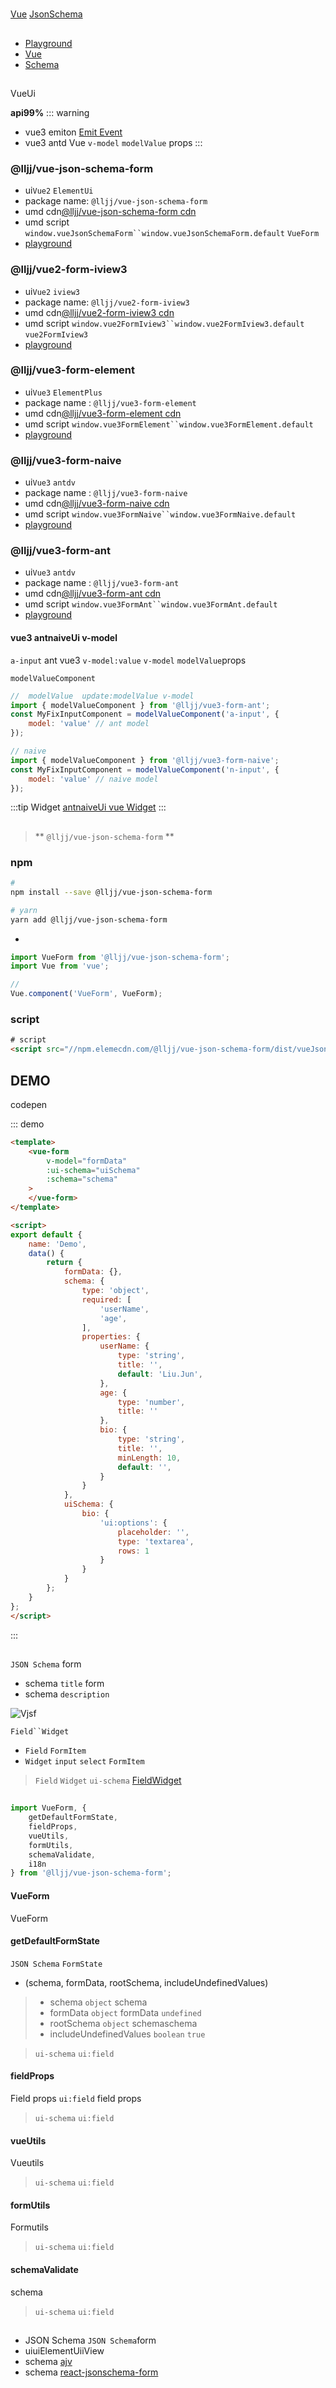 #

##
 [Vue](https://cn.vuejs.org/)  [JsonSchema](https://json-schema.org/understanding-json-schema/index.html)

##
* [Playground ](https://form.lljj.me/ "Vue JSON Schema Form Playground")
* [Vue](https://form.lljj.me/vue-editor.html)
* [Schema](https://form.lljj.me/schema-generator.html "Vue JSON Schema Form Schema")

##
VueUi

**api99%**
::: warning
* vue3 emiton [ Emit Event](/zh/guide/basic-config.html#-emit-event)
* vue3 antd Vue `v-model`  `modelValue` props[](/zh/guide/#vue3-ant-v-model-%E7%89%B9%E6%AE%8A%E5%A4%84%E7%90%86)
:::

### @lljj/vue-json-schema-form
* ui`Vue2` `ElementUi`
* package name: `@lljj/vue-json-schema-form`
* umd cdn[@lljj/vue-json-schema-form cdn](https://npm.elemecdn.com/@lljj/vue-json-schema-form/dist/vueJsonSchemaForm.umd.min.js)
* umd script  `window.vueJsonSchemaForm``window.vueJsonSchemaForm.default`  `VueForm`
* [playground](https://form.lljj.me/#/demo?type=Simple)

### @lljj/vue2-form-iview3
* ui`Vue2` `iview3`
* package name: `@lljj/vue2-form-iview3`
* umd cdn[@lljj/vue2-form-iview3 cdn](https://npm.elemecdn.com/@lljj/vue2-form-iview3/dist/vue2-form-iview3.umd.min.js)
* umd script  `window.vue2FormIview3``window.vue2FormIview3.default`  `vue2FormIview3`
* [playground](https://form.lljj.me/#/demo?type=Simple&ui=VueIview3Form)

### @lljj/vue3-form-element
* ui`Vue3` `ElementPlus`
* package name : `@lljj/vue3-form-element`
* umd cdn[@lljj/vue3-form-element cdn](https://npm.elemecdn.com/@lljj/vue3-form-element/dist/vue3-form-element.umd.min.js)
* umd script  `window.vue3FormElement``window.vue3FormElement.default`
* [playground](https://form.lljj.me/v3/#/demo?type=Simple)

### @lljj/vue3-form-naive
* ui`Vue3` `antdv`
* package name : `@lljj/vue3-form-naive`
* umd cdn[@lljj/vue3-form-naive cdn](https://npm.elemecdn.com/@lljj/vue3-form-naive/dist/vue3-form-naive.umd.min.js)
* umd script  `window.vue3FormNaive``window.vue3FormNaive.default`
* [playground](https://form.lljj.me/v3/#/demo?type=Simple&ui=VueNaiveForm)

### @lljj/vue3-form-ant
* ui`Vue3` `antdv`
* package name : `@lljj/vue3-form-ant`
* umd cdn[@lljj/vue3-form-ant cdn](https://npm.elemecdn.com/@lljj/vue3-form-ant/dist/vue3-form-ant.umd.min.js)
* umd script  `window.vue3FormAnt``window.vue3FormAnt.default`
* [playground](https://form.lljj.me/v3/#/demo?type=Simple&ui=VueAntForm)

#### vue3 antnaiveUi v-model
 `a-input` ant vue3 `v-model:value` `v-model`  `modelValue`props

 `modelValueComponent`
```js
//  modelValue  update:modelValue v-model
import { modelValueComponent } from '@lljj/vue3-form-ant';
const MyFixInputComponent = modelValueComponent('a-input', {
    model: 'value' // ant model
});

// naive
import { modelValueComponent } from '@lljj/vue3-form-naive';
const MyFixInputComponent = modelValueComponent('n-input', {
    model: 'value' // naive model
});
```

:::tip
Widget
 [antnaiveUi vue Widget](/zh/guide/components.html#vue3-antnaiveui-)
:::

##
> ** `@lljj/vue-json-schema-form` **

### npm

``` bash
#
npm install --save @lljj/vue-json-schema-form

# yarn
yarn add @lljj/vue-json-schema-form
```

*
```js
import VueForm from '@lljj/vue-json-schema-form';
import Vue from 'vue';

//
Vue.component('VueForm', VueForm);
```

### script
```html
# script
<script src="//npm.elemecdn.com/@lljj/vue-json-schema-form/dist/vueJsonSchemaForm.umd.min.js"></script>
```

## DEMO
codepen

::: demo
```html
<template>
    <vue-form
        v-model="formData"
        :ui-schema="uiSchema"
        :schema="schema"
    >
    </vue-form>
</template>

<script>
export default {
    name: 'Demo',
    data() {
        return {
            formData: {},
            schema: {
                type: 'object',
                required: [
                    'userName',
                    'age',
                ],
                properties: {
                    userName: {
                        type: 'string',
                        title: '',
                        default: 'Liu.Jun',
                    },
                    age: {
                        type: 'number',
                        title: ''
                    },
                    bio: {
                        type: 'string',
                        title: '',
                        minLength: 10,
                        default: '',
                    }
                }
            },
            uiSchema: {
                bio: {
                    'ui:options': {
                        placeholder: '',
                        type: 'textarea',
                        rows: 1
                    }
                }
            }
        };
    }
};
</script>
```
:::

##
 `JSON Schema` form
* schema `title`  form
* schema `description`


![Vjsf](/vjsf.jpg)

`Field``Widget`
* `Field`  `FormItem`
* `Widget`  `input` `select` `FormItem`
> `Field` `Widget` `ui-schema`
>  [Field](/zh/guide/adv-config.html#field)[Widget](/zh/guide/adv-config.html#widget)

##
```js
import VueForm, {
    getDefaultFormState,
    fieldProps,
    vueUtils,
    formUtils,
    schemaValidate,
    i18n
} from '@lljj/vue-json-schema-form';
```

####  VueForm
 VueForm

#### getDefaultFormState
 `JSON Schema`  `FormState`
* (schema, formData, rootSchema, includeUndefinedValues)

>* schema `object` schema
>* formData `object`  formData  `undefined`
>* rootSchema `object` schemaschema
>* includeUndefinedValues `boolean`   `true`

>  `ui-schema` `ui:field`

#### fieldProps
Field props `ui:field` field props
>  `ui-schema` `ui:field`

#### vueUtils
Vueutils [](https://github.com/lljj-x/vue-json-schema-form/blob/master/packages/lib/utils/vueUtils.js)
>  `ui-schema` `ui:field`

#### formUtils
Formutils [](https://github.com/lljj-x/vue-json-schema-form/blob/master/packages/lib/utils/formUtils.js)
>  `ui-schema` `ui:field`

#### schemaValidate
schema [](https://github.com/lljj-x/vue-json-schema-form/blob/master/packages/lib/utils/schema/validate.js)
>  `ui-schema` `ui:field`

##
*  JSON Schema  `JSON Schema`form
* uiuiElementUiiView
* schema  [ajv](https://github.com/epoberezkin/ajv)
* schema [react-jsonschema-form](https://github.com/rjsf-team/react-jsonschema-form)
